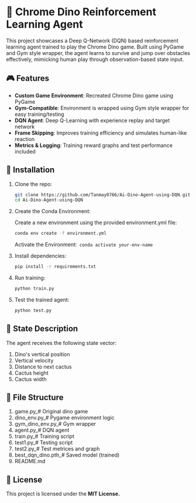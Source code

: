 # 🦖 Chrome Dino Reinforcement Learning Agent

This project showcases a Deep Q-Network (DQN) based reinforcement learning agent trained to play the Chrome Dino game. Built using PyGame and Gym style wrapper, the agent learns to survive and jump over obstacles effectively, mimicking human play through observation-based state input.

## 🎮 Features

- **Custom Game Environment**: Recreated Chrome Dino game using PyGame
- **Gym-Compatible**: Environment is wrapped using Gym style wrapper for easy training/testing
- **DQN Agent**: Deep Q-Learning with experience replay and target network
- **Frame Skipping**: Improves training efficiency and simulates human-like reaction
- **Metrics & Logging**: Training reward graphs and test performance included

## 🚀 Installation

1. Clone the repo:
   ```bash
   git clone https://github.com/Tanmay0766/Ai-Dino-Agent-using-DQN.git
   cd Ai-Dino-Agent-using-DQN
   
2. Create the Conda Environment:
   
   Create a new environment using the provided environment.yml file:
   ```bash
   conda env create -f environment.yml
   ```
   Activate the Environment:```
   conda activate your-env-name```

4. Install dependencies:
   ```bash
   pip install -r requirements.txt

6. Run training:
   ```bash
   python train.py
   
8. Test the trained agent:
   ```bash
   python test.py
   
## 🧠 State Description
The agent receives the following state vector:

1. Dino's vertical position
2. Vertical velocity
3. Distance to next cactus
4. Cactus height
5. Cactus width

## 📂 File Structure
1. game.py_# Original dino game
2. dino_env.py_# Pygame environment logic
3. gym_dino_env.py_# Gym wrapper
4. agent.py_# DQN agent
5. train.py_# Training script
6. test1.py_# Testing script
7. test2.py_# Test metrices and graph
8. best_dqn_dino.pth_# Saved model (trained)
9. README.md

## 📜 License
This project is licensed under the **MIT License.**
